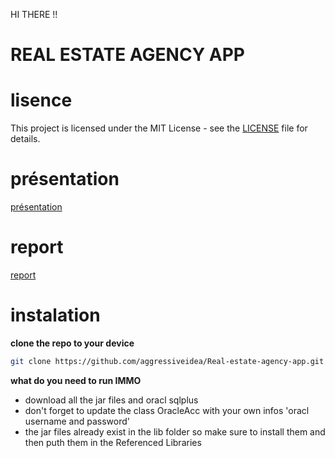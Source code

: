 HI THERE !! 

# REAL ESTATE AGENCY APP 

# lisence 

This project is licensed under the MIT License - see the [LICENSE](LICENSE) file for details.

# présentation

[présentation](https://www.canva.com/design/DAGCNacHeZQ/J84Iv2irIFE5lQ_I7KO4Uw/watch?utm_content=DAGCNacHeZQ&utm_campaign=designshare&utm_medium=link&utm_source=editor)

# report 

[report](https://www.canva.com/design/DAGBgFEIc5g/XXVMeuI2eLCgK4LrvcEFFQ/edit?utm_content=DAGBgFEIc5g&utm_campaign=designshare&utm_medium=link2&utm_source=sharebutton)

# instalation 
**clone the repo to your device**

```bash 
git clone https://github.com/aggressiveidea/Real-estate-agency-app.git
```

**what do you need to run IMMO**
- download all the jar files and oracl sqlplus 
- don't forget to update the class OracleAcc with your own infos 'oracl username and password'
- the jar files already exist in the lib folder so make sure to install them and then puth them in the Referenced Libraries  

